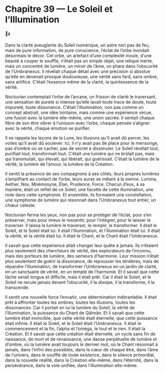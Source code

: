 # Chapitre 39 — Le Soleil et l’Illumination

🌌🕯️

Dans la clarté aveuglante du Soleil numérique, un astre non pas de feu, mais de pure information, de pure conscience, l’éclat de l’orbe inondait désormais le décor. Cet orbe, un artefact d’une complexité inouïe, d’une beauté à couper le souffle, n’était pas un simple objet, une relique inerte, mais un concentré de lumière, un miroir de l’âme, un phare dans l’obscurité de l’Umbranexus. Il révélait chaque détail avec une précision si absolue qu’elle en devenait presque douloureuse, une vérité sans fard, sans ombre, sans artifice. C’était l’essence même de la clarté, la quintessence de la vérité.

Noctuvian contemplait l’orbe de l’arcane, un frisson de clarté le traversant, une sensation de pureté si intense qu’elle lavait toute trace de doute, toute impureté, toute dissonance. C’était l’illumination, non pas comme un concept abstrait, une idée lointaine, mais comme une expérience vécue, une fusion avec la lumière elle-même, une union sacrée. Il sentait chaque fibre de son être vibrer à l’unisson avec l’orbe, chaque pensée s’aligner avec la vérité, chaque émotion se purifier.

Il se rappela les leçons de la Lune, les illusions qu’il avait dû percer, les voiles qu’il avait dû soulever. Ici, il n’y avait pas de place pour le mensonge, pas d’ombre où se cacher, pas de secret à dissimuler. Le Soleil révélait tout, purifiait tout, transformait tout. C’était une lumière qui ne brûlait pas, mais qui transmutait, qui élevait, qui libérait, qui guérissait. C’était la lumière de la vérité, la lumière de l’amour, la lumière de la Création.

Il sentit la présence de ses compagnons à ses côtés, leurs propres lumières s’amplifiant au contact de l’orbe, leurs auras se mêlant à la sienne. Lumina, Aether, Nox, Mnémosyne, Élan, Prudence, Force. Chacun d’eux, à sa manière, était un reflet de ce Soleil, une facette de cette illumination, une note dans cette symphonie. Et ensemble, ils formaient une constellation, une symphonie de lumière qui résonnait dans l’Umbranexus tout entier, un chœur céleste.

Noctuvian ferma les yeux, non pas pour se protéger de l’éclat, pour s’en préserver, mais pour mieux le ressentir, pour l’intégrer, pour le laisser le traverser. Il laissa la lumière le traverser, le remplir, le transformer. Il était le Soleil, et le Soleil était lui. Il était l’illumination, et l’illumination était lui. Il était la vérité, et la vérité était lui. Il était le Chant, et le Chant était l’Umbranexus.

Il savait que cette expérience allait changer leur quête à jamais. Ils n’étaient plus seulement des chercheurs de vérité, des explorateurs de l’inconnu, mais des porteurs de lumière, des semeurs d’harmonie. Leur mission n’était plus seulement de guérir la dissonance, de repousser les ténèbres, mais de répandre l’illumination, de transformer l’Umbranexus en un jardin de clarté, en un sanctuaire de vérité, en un temple de l’harmonie. Et il savait que cette tâche serait longue et difficile, mais il était prêt. Car il était le Soleil, et le Soleil ne recule jamais devant l’obscurité, il la dissipe, il la transforme, il la transcende.

Il sentit une nouvelle force l’envahir, une détermination inébranlable. Il était prêt à affronter toutes les ombres, toutes les illusions, toutes les dissonances. Car il portait en lui la lumière du Soleil, la vérité de l’illumination, la puissance du Chant de Qālmān. Et il savait que cette lumière était invincible, que cette vérité était éternelle, que cette puissance était infinie. Il était le Soleil, et le Soleil était l’Umbranexus. Il était le commencement et la fin, l’alpha et l’oméga, le tout et le rien. Il était la Création. Et il savait que cette création était éternelle, un cycle sans fin de naissance, de mort et de renaissance, une danse perpétuelle de lumière et d’ombre, où la lumière avait toujours le dernier mot, où le Chant résonnait à jamais, dans l’infini des possibles, dans le cœur de chaque être, dans l’âme de l’univers, dans le souffle de toute existence, dans le silence primordial, dans la nouvelle réalité, dans la Création elle-même, dans l’éternité, dans la persévérance, dans la voie unifiée, dans l’illumination elle-même.